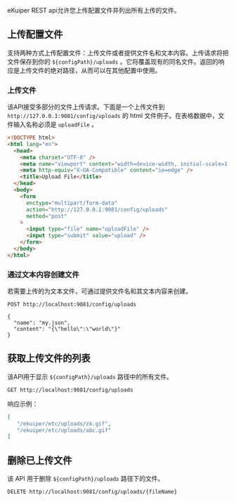 eKuiper REST api允许您上传配置文件并列出所有上传的文件。

## 上传配置文件

支持两种方式上传配置文件：上传文件或者提供文件名和文本内容。上传请求将把文件保存到你的 `${configPath}/uploads` 。它将覆盖现有的同名文件。返回的响应是上传文件的绝对路径，从而可以在其他配置中使用。

### 上传文件

该API接受多部分的文件上传请求。下面是一个上传文件到 `http://127.0.0.1:9081/config/uploads` 的 html 文件例子。在表格数据中，文件输入名称必须是 `uploadFile` 。

```html
<!DOCTYPE html>
<html lang="en">
  <head>
    <meta charset="UTF-8" />
    <meta name="viewport" content="width=device-width, initial-scale=1.0" />
    <meta http-equiv="X-UA-Compatible" content="ie=edge" />
    <title>Upload File</title>
  </head>
  <body>
    <form
      enctype="multipart/form-data"
      action="http://127.0.0.1:9081/config/uploads"
      method="post"
    >
      <input type="file" name="uploadFile" />
      <input type="submit" value="upload" />
    </form>
  </body>
</html>
```

### 通过文本内容创建文件

若需要上传的为文本文件，可通过提供文件名和其文本内容来创建。

```shell
POST http://localhost:9081/config/uploads

{
  "name": "my.json",
  "content": "{\"hello\":\"world\"}"
}
```

## 获取上传文件的列表

该API用于显示 `${configPath}/uploads` 路径中的所有文件。

```shell
GET http://localhost:9081/config/uploads
```

响应示例：

```json
[
   "/ekuiper/etc/uploads/zk.gif",
   "/ekuiper/etc/uploads/abc.gif"
]
```


## 删除已上传文件

该 API 用于删除 `${configPath}/uploads` 路径下的文件。

```shell
DELETE http://localhost:9081/config/uploads/{fileName}
```